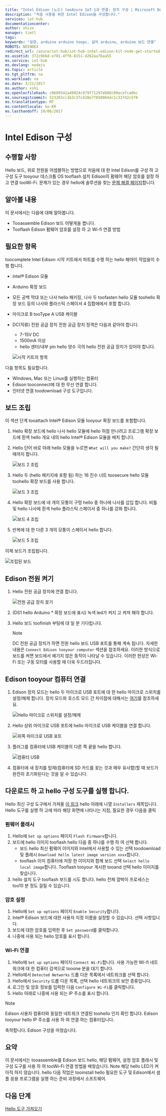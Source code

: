 ```yaml
---
title: "Intel Edison (노드) tooAzure IoT-1과 연결: 장치 구성 | Microsoft Docs"
description: "처음 사용을 위한 Intel Edison을 구성합니다."
services: iot-hub
documentationcenter: 
author: shizn
manager: timtl
tags: 
keywords: "설정, arduino arduino toopc, 설치 arduino, arduino 보드 연결"
ROBOTS: NOINDEX
redirect_url: /azure/iot-hub/iot-hub-intel-edison-kit-node-get-started
ms.assetid: 372c9b6d-e701-4ff6-8151-d262aa76aa55
ms.service: iot-hub
ms.devlang: nodejs
ms.topic: article
ms.tgt_pltfrm: na
ms.workload: na
ms.date: 3/21/2017
ms.author: xshi
ms.openlocfilehash: c0609542a49924c979f71297d808c09acefca0bc
ms.sourcegitcommit: 523283cc1b3c37c428e77850964dc1c33742c5f0
ms.translationtype: MT
ms.contentlocale: ko-KR
ms.lasthandoff: 10/06/2017
---
```

# <a name="configure-your-intel-edison"></a>Intel Edison 구성
## <a name="what-you-will-do"></a>수행할 사항
Hello 보드, 위로 전원을 어셈블하는 방법으로 처음에 대 한 Intel Edison를 구성 하 고 구성 도구 tooyour 데스크톱 OS tooflash 설치 Edison의 펌웨어 해당 암호를 설정 하 고 연결 tooWi-Fi. 문제가 있는 경우 hello에 솔루션을 찾는 [문제 해결 페이지][troubleshooting]합니다.

## <a name="what-you-will-learn"></a>알아볼 내용
이 문서에서는 다음에 대해 알아봅니다.

* Tooassemble Edison 보드 어떻게을 켭니다.
* Tooflash Edison 펌웨어 암호를 설정 하 고 Wi-fi 연결 방법

## <a name="what-you-need"></a>필요한 항목
toocomplete Intel Edison 시작 키트에서 파트를 수행 하는 hello 해야이 작업을이 수행 합니다.

* Intel® Edison 모듈
* Arduino 확장 보드
* 모든 공백 막대 또는 나사 hello 패키징, 나사 두 toofasten hello 모듈 toohello 확장 보드 등의 나사와 플라스틱 스페이서 4 집합에에서 포함 합니다.
* 마이크로 B tooType A USB 케이블
* DC(직류) 전원 공급 장치 전원 공급 장치 정격은 다음과 같아야 합니다.
  - 7-15V DC
  - 1500mA 이상
  - hello 센터/내부 pin hello 양수 극의 hello 전원 공급 장치가 있어야 합니다.

  ![시작 키트의 항목](media/iot-hub-intel-edison-lessons/lesson1/kit.png)

다음 항목도 필요합니다.

* Windows, Mac 또는 Linux를 실행하는 컴퓨터 
* Edison tooconnect에 대 한 무선 연결 합니다.
* 인터넷 연결 toodownload 구성 도구입니다.

## <a name="assemble-your-board"></a>보드 조립

이 섹션 단계 tooattach Intel® Edison 모듈 tooyour 확장 보드를 포함합니다.

1. Hello 확장 보드에 hello 나사 hello 모듈에 hello 허점 만나려고 프로그램 확장 보드에 흰색 hello 개요 내의 hello Intel® Edison 모듈을 배치 합니다.

2. Hello 단어 바로 아래 hello 모듈을 누르면 `What will you make?` 간단히 생각 될 때까지 합니다.

   ![보드 2 조립](media/iot-hub-intel-edison-lessons/lesson1/assemble_board2.jpg)

3. Hello 두 (hello 패키지에 포함 됨) 하는 16 진수 너트 toosecure hello 모듈 toohello 확장 보드를 사용 합니다.

   ![보드 3 조립](media/iot-hub-intel-edison-lessons/lesson1/assemble_board3.jpg)

4. Hello 확장 보드에 네 개의 모퉁이 구멍 hello 중 하나에 나사를 삽입 합니다. 비틀 및 hello 나사에 흰색 hello 플라스틱 스페이서 중 하나를 강화 합니다.

   ![보드 4 조립](media/iot-hub-intel-edison-lessons/lesson1/assemble_board4.jpg)

5. 반복에 대 한 다른 3 개의 모퉁이 스페이서 hello 합니다.

   ![보드 5 조립](media/iot-hub-intel-edison-lessons/lesson1/assemble_board5.jpg)

이제 보드가 조립됩니다.

   ![조립된 보드](media/iot-hub-intel-edison-lessons/lesson1/assembled_board.jpg)

## <a name="power-up-edison"></a>Edison 전원 켜기

1. Hello 전원 공급 장치에 연결 합니다.

   ![전원 공급 장치 꽂기](media/iot-hub-intel-edison-lessons/lesson1/plug_power.jpg)

2. (DS1 hello Arduino * 확장 보드에 표시) 녹색 led가 켜지 고 켜져 해야 합니다.

3. Hello 보드 toofinish 부팅에 대 일 분 기다립니다.

   > [!NOTE]
   > DC 전원 공급 장치가 하면 전원 hello 보드 USB 포트를 통해 계속 됩니다. 자세한 내용은 `Connect Edison tooyour computer` 섹션을 참조하세요. 이러한 방식으로 보드를 켜면 보드에서 예기치 않은 동작이 나타날 수 있습니다. 이러한 현상은 Wi-Fi 또는 구동 모터를 사용할 때 더욱 두드러집니다.

## <a name="connect-edison-tooyour-computer"></a>Edison tooyour 컴퓨터 연결

1. Edison 장치 모드는 hello 두 마이크로 USB 포트에 대 한 hello 마이크로 스위치를 설정/해제 합니다. 장치 모드와 호스트 모드 간 차이점에 대해서는 [여기](https://software.intel.com/en-us/node/628233#usb-device-mode-vs-usb-host-mode)를 참조하세요.

   ![Hello 마이크로 스위치를 설정/해제](media/iot-hub-intel-edison-lessons/lesson1/toggle_down_microswitch.jpg)

2. Hello 상위 마이크로 USB 포트에 hello 마이크로 USB 케이블을 연결 합니다.

   ![위쪽 마이크로 USB 포트](media/iot-hub-intel-edison-lessons/lesson1/top_usbport.jpg)

3. 플러그를 컴퓨터에 USB 케이블의 다른 쪽 끝을 hello 합니다.

   ![컴퓨터 USB](media/iot-hub-intel-edison-lessons/lesson1/computer_usb.jpg)

4. 컴퓨터에 새 장치를 탑재(컴퓨터에 SD 카드를 꽂는 것과 매우 유사함)할 때 보드가 완전히 초기화된다는 것을 알 수 있습니다.

## <a name="download-and-run-hello-configuration-tool"></a>다운로드 하 고 hello 구성 도구를 실행 합니다.
Hello 최신 구성 도구에서 가져올 [이 링크](https://software.intel.com/en-us/iot/hardware/edison/downloads) hello 아래에 나열 `Installers` 제목입니다. Hello 도구를 실행 하 고에 따라 해당 화면에 나타나는 지침, 필요한 경우 다음을 클릭

### <a name="flash-firmware"></a>펌웨어 플래시
1. Hello에 `Set up options` 페이지 `Flash Firmware`합니다.
2. 보드에 hello 이미지 tooflash hello 다음 중 하나를 수행 하 여 선택 합니다.
   - 보드 hello 최신 펌웨어 이미지와 Intel에서 사용할 수 있는 선택 toodownload 및 플래시 `Download hello latest image version xxxx`합니다.
   - tooflash 이미 컴퓨터에 저장 한 이미지와 함께 보드 선택 `Select hello local image`합니다. Tooflash tooyour 게시판 tooand 선택 hello 이미지를 찾습니다.
3. hello 설치 도구 tooflash 보드를 시도 합니다. hello 전체 깜박이 프로세스는 too10 분 정도 걸릴 수 있습니다.

### <a name="set-password"></a>암호 설정
1. Hello에 `Set up options` 페이지 `Enable Security`합니다.
2. Intel® Edison 보드에 대한 사용자 지정 이름을 설정할 수 있습니다. 선택 사항입니다.
3. 보드에 대한 암호를 입력한 후 `Set password`를 클릭합니다.
4. 나중에 사용 되는 hello 암호를 표시 합니다.

### <a name="connect-wi-fi"></a>Wi-Fi 연결
1. Hello에 `Set up options` 페이지 `Connect Wi-Fi`합니다. 사용 가능한 Wi-fi 네트워크에 대 한 컴퓨터 검색으로 tooone 분을 대기 합니다.
2. Hello에서 `Detected Networks` 드롭 다운 목록에서 네트워크를 선택 합니다.
3. Hello에서 `Security` 드롭 다운 목록, 선택 hello 네트워크의 보안 종류입니다.
4. 로그인 및 암호 정보를 입력한 다음 `Configure Wi-Fi`를 클릭합니다.
5. Hello 아래로 나중에 사용 되는 IP 주소를 표시 합니다.

> [!NOTE]
> Edison 사용자 컴퓨터와 동일한 네트워크 연결된 toohello 인지 확인 합니다. Edison tooyour hello IP 주소를 사용 하 여 연결 하는 컴퓨터입니다.

축하합니다. Edison 구성을 마쳤습니다.

## <a name="summary"></a>요약
이 문서에서는 tooassemble를 Edison 보드 hello, 해당 펌웨어, 설정 암호 플래시 및 구성 도구를 사용 하 여 tooWi-Fi 연결 방법을 배웠습니다. Note 해당 hello LED가 켜 아직 하지 않습니다. hello 다음 작업은 tooinstall hello 필요한 도구 및 Edison에서 샘플 응용 프로그램을 실행 하는 준비 과정에서 소프트웨어.

## <a name="next-steps"></a>다음 단계
[Hello 도구 가져오기][get-the-tools]
<!-- Images and links -->

[troubleshooting]: iot-hub-intel-edison-kit-node-troubleshooting.md
[get-the-tools]: iot-hub-intel-edison-kit-node-lesson1-get-the-tools-win32.md